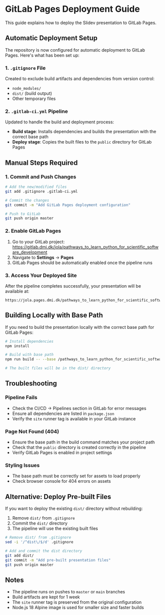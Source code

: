 # GitLab Pages Deployment Guide

This guide explains how to deploy the Slidev presentation to GitLab Pages.

## Automatic Deployment Setup

The repository is now configured for automatic deployment to GitLab Pages. Here's what has been set up:

### 1. `.gitignore` File
Created to exclude build artifacts and dependencies from version control:
- `node_modules/`
- `dist/` (build output)
- Other temporary files

### 2. `.gitlab-ci.yml` Pipeline
Updated to handle the build and deployment process:
- **Build stage**: Installs dependencies and builds the presentation with the correct base path
- **Deploy stage**: Copies the built files to the `public` directory for GitLab Pages

## Manual Steps Required

### 1. Commit and Push Changes
```bash
# Add the new/modified files
git add .gitignore .gitlab-ci.yml

# Commit the changes
git commit -m "Add GitLab Pages deployment configuration"

# Push to GitLab
git push origin master
```

### 2. Enable GitLab Pages
1. Go to your GitLab project: https://gitlab.dmi.dk/jola/pathways_to_learn_python_for_scientific_software_development
2. Navigate to **Settings** → **Pages**
3. GitLab Pages should be automatically enabled once the pipeline runs

### 3. Access Your Deployed Site
After the pipeline completes successfully, your presentation will be available at:
```
https://jola.pages.dmi.dk/pathways_to_learn_python_for_scientific_software_development/
```

## Building Locally with Base Path

If you need to build the presentation locally with the correct base path for GitLab Pages:

```bash
# Install dependencies
npm install

# Build with base path
npm run build -- --base /pathways_to_learn_python_for_scientific_software_development/

# The built files will be in the dist/ directory
```

## Troubleshooting

### Pipeline Fails
- Check the CI/CD → Pipelines section in GitLab for error messages
- Ensure all dependencies are listed in `package.json`
- Verify the `site` runner tag is available in your GitLab instance

### Page Not Found (404)
- Ensure the base path in the build command matches your project path
- Check that the `public` directory is created correctly in the pipeline
- Verify GitLab Pages is enabled in project settings

### Styling Issues
- The base path must be correctly set for assets to load properly
- Check browser console for 404 errors on assets

## Alternative: Deploy Pre-built Files

If you want to deploy the existing `dist/` directory without rebuilding:

1. Remove `dist/` from `.gitignore`
2. Commit the `dist/` directory
3. The pipeline will use the existing built files

```bash
# Remove dist/ from .gitignore
sed -i '/^dist\/$/d' .gitignore

# Add and commit the dist directory
git add dist/
git commit -m "Add pre-built presentation files"
git push origin master
```

## Notes

- The pipeline runs on pushes to `master` or `main` branches
- Build artifacts are kept for 1 week
- The `site` runner tag is preserved from the original configuration
- Node.js 18 Alpine image is used for smaller size and faster builds